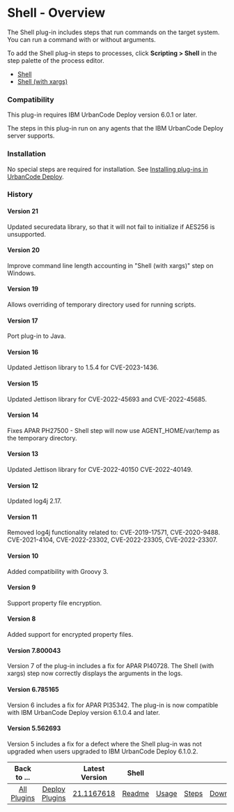 
# Shell - Overview

The Shell plug-in includes steps that run commands on the target system. You can run a command with or without arguments.

To add the Shell plug-in steps to processes, click **Scripting > Shell** in the step palette of the process editor.

* [Shell](steps#shell)
* [Shell (with xargs)](steps#shell_(with_xargs))

### Compatibility

This plug-in requires IBM UrbanCode Deploy version 6.0.1 or later.

The steps in this plug-in run on any agents that the IBM UrbanCode Deploy server supports.

### Installation

No special steps are required for installation. See [Installing plug-ins in UrbanCode Deploy](https://community.ibm.com/community/user/wasdevops/blogs/laurel-dickson-bull1/2022/06/13/install-plugins "Installing plug-ins in UrbanCode Deploy").

### History

#### Version 21

Updated securedata library, so that it will not fail to initialize if AES256 is unsupported.

#### Version 20

Improve command line length accounting in "Shell (with xargs)" step on Windows.

#### Version 19

Allows overriding of temporary directory used for running scripts. 

#### Version 17

Port plug-in to Java.

#### Version 16

Updated Jettison library to 1.5.4 for CVE-2023-1436.

#### Version 15

Updated Jettison library for CVE-2022-45693 and CVE-2022-45685.

#### Version 14

Fixes APAR PH27500 - Shell step will now use AGENT_HOME/var/temp as the temporary directory.

#### Version 13

Updated Jettison library for CVE-2022-40150 CVE-2022-40149.

#### Version 12

Updated log4j 2.17.

#### Version 11

Removed log4j functionality related to: CVE-2019-17571, CVE-2020-9488. CVE-2021-4104, CVE-2022-23302, CVE-2022-23305, CVE-2022-23307.

#### Version 10

Added compatibility with Groovy 3.

#### Version 9

Support property file encryption.

#### Version 8

Added support for encrypted property files.

#### Version 7.800043

Version 7 of the plug-in includes a fix for APAR PI40728. The Shell (with xargs) step now correctly displays the arguments in the logs.

#### Version 6.785165

Version 6 includes a fix for APAR PI35342. The plug-in is now compatible with IBM UrbanCode Deploy version 6.1.0.4 and later.

#### Version 5.562693

Version 5 includes a fix for a defect where the Shell plug-in was not upgraded when users upgraded to IBM UrbanCode Deploy 6.1.0.2.


|Back to ...||Latest Version|Shell ||||
| :---: | :---: | :---: | :---: | :---: | :---: | :---: |
|[All Plugins](../../index.md)|[Deploy Plugins](../README.md)|[21.1167618](https://raw.githubusercontent.com/UrbanCode/IBM-UCD-PLUGINS/main/files/Shell/ucd-Shell-21.1167618.zip)|[Readme](README.md)|[Usage](usage.md)|[Steps](steps.md)|[Downloads](downloads.md)|
